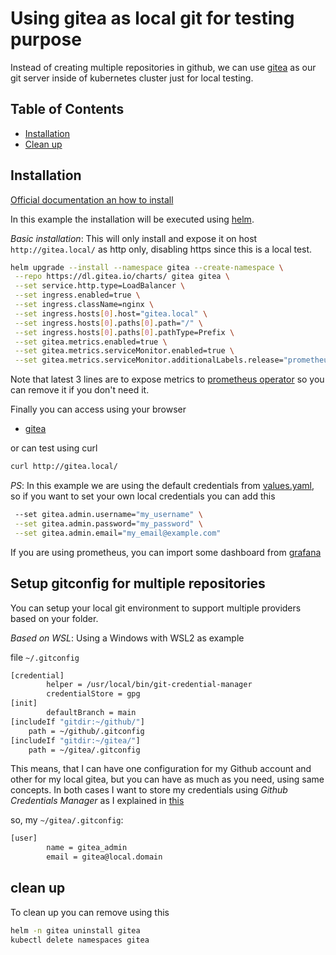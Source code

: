 # Using gitea as local git for testing purpose

Instead of creating multiple repositories in github, we can use [gitea](https://about.gitea.com/) as our git server inside of kubernetes cluster just for local testing.

## Table of Contents

- [Installation](#installation)
- [Clean up](#clean-up)

## Installation

[Official documentation an how to install](https://docs.gitea.com/installation/install-on-kubernetes)

In this example the installation will be executed using [helm](https://helm.sh/).

*Basic installation*: This will only install and expose it on host `http://gitea.local/` as http only, disabling https since this is a local test.

```bash
helm upgrade --install --namespace gitea --create-namespace \
 --repo https://dl.gitea.io/charts/ gitea gitea \
 --set service.http.type=LoadBalancer \
 --set ingress.enabled=true \
 --set ingress.className=nginx \
 --set ingress.hosts[0].host="gitea.local" \
 --set ingress.hosts[0].paths[0].path="/" \
 --set ingress.hosts[0].paths[0].pathType=Prefix \
 --set gitea.metrics.enabled=true \
 --set gitea.metrics.serviceMonitor.enabled=true \
 --set gitea.metrics.serviceMonitor.additionalLabels.release="prometheus-stack"
 ```

Note that latest 3 lines are to expose metrics to [prometheus operator](https://github.com/prometheus-operator/prometheus-operator?tab=readme-ov-file#helm-chart) so you can remove it if you don't need it.

Finally you can access using your browser

- [gitea](http://gitea.local/)

 or can test using curl

```bash
curl http://gitea.local/
```

*PS*: In this example we are using the default credentials from [values.yaml](https://gitea.com/gitea/helm-chart/src/branch/main/values.yaml#L456), so if you want to set your own local credentials you can add this

```bash
 --set gitea.admin.username="my_username" \
 --set gitea.admin.password="my_password" \
 --set gitea.admin.email="my_email@example.com"
```

If you are using prometheus, you can import some dashboard from [grafana](https://grafana.com/grafana/dashboards/?search=gitea)

## Setup gitconfig for multiple repositories

You can setup your local git environment to support multiple providers based on your folder.

*Based on WSL*: Using a Windows with WSL2 as example

file `~/.gitconfig`

```bash
[credential]
        helper = /usr/local/bin/git-credential-manager
        credentialStore = gpg
[init]
        defaultBranch = main
[includeIf "gitdir:~/github/"]
    path = ~/github/.gitconfig
[includeIf "gitdir:~/gitea/"]
    path = ~/gitea/.gitconfig
```

This means, that I can have one configuration for my Github account and other for my local gitea, but you can have as much as you need, using same concepts. In both cases I want to store my credentials using *Github Credentials Manager* as I explained in [this](https://github.com/mkilikrates/documentation/tree/main/GCM)

so, my `~/gitea/.gitconfig`:

```bash
[user]
        name = gitea_admin
        email = gitea@local.domain
```

## clean up

To clean up you can remove using this

```bash
helm -n gitea uninstall gitea
kubectl delete namespaces gitea
```
